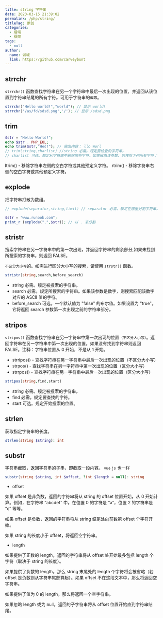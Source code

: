 ```yaml
---
title: string 字符串
date: 2023-03-15 21:39:02
permalink: /php/string/
titleTag: 原创
categories: 
  - 后端
  - 框架
tags: 
  - null
author: 
  name: 诚城
  link: https://github.com/carveybunt
---
```


## strrchr

`strrchr()` 函数查找字符串在另一个字符串中最后一次出现的位置，并返回从该位置到字符串结尾的所有字符。可用于字符串的`截取`。

```php
strrchr("Hello world!","world"); // 显示 world!
strrchr('/as/fd/sdsd.png','/'); // 显示 /sdsd.png
```

## trim

```php
$str = "Hello World!";
echo $str . PHP_EOL;
echo trim($str,"Hed!"); // 输出内容： llo Worl
// trim(string,charlist) //string 必需。规定要检查的字符串。
// charlist 可选。规定从字符串中删除哪些字符。如果省略该参数，则移除下列所有字符："\0" - NULL; "\t" - 制表符; "\n" - 换行; "\x0B" - 垂直制表符; "\r" - 回车; " " - 空格;
```

ltrim() - 移除字符串左侧的空白字符或其他预定义字符。
rtrim() - 移除字符串右侧的空白字符或其他预定义字符。

## explode

把字符串打散为数组。

```php
// explode(separator,string,limit) // separator 必需。规定在哪里分割字符串。string 必需。要分割的字符串。

$str = "www.runoob.com";
print_r (explode(".",$str)); // 以 . 来分割
```

## stristr

搜索字符串在另一字符串中的第一次出现，并返回字符串的剩余部分,如果未找到所搜索的字符串，则返回 FALSE。

`不区分大小写`的。如需进行区分大小写的搜索，请使用 `strstr()` 函数。

```php
stristr(string,search,before_search)
```

- string	必需。规定被搜索的字符串。
- search	必需。规定所搜索的字符串。如果该参数是数字，则搜索匹配该数字对应的 ASCII 值的字符。
- before_search	可选。一个默认值为 "false" 的布尔值。如果设置为 "true"，它将返回 search 参数第一次出现之前的字符串部分。

## stripos

`stripos()` 函数查找字符串在另一字符串中第一次出现的位置`（不区分大小写）`。返回字符串在另一字符串中第一次出现的位置，如果没有找到字符串则返回 FALSE。注释：字符串位置从 0 开始，不是从 1 开始。

- strripos() - 查找字符串在另一字符串中最后一次出现的位置（不区分大小写）
- strpos() - 查找字符串在另一字符串中第一次出现的位置（区分大小写）
- strrpos() - 查找字符串在另一字符串中最后一次出现的位置（区分大小写）

```php
stripos(string,find,start)
```

- string 必需。规定被搜索的字符串。
- find	必需。规定要查找的字符。
- start	可选。规定开始搜索的位置。

## strlen

获取指定字符串的长度。

```php
strlen(string $string): int
```

## substr

字符串截取，返回字符串的子串，即截取一段内容。 `vue` `js` 也一样

```php
substr(string $string, int $offset, ?int $length = null): string
```

- offset

如果 offset 是非负数，返回的字符串将从 string 的 offset 位置开始，从 0 开始计算。例如，在字符串 “abcdef” 中，在位置 0 的字符是 “a”，位置 2 的字符串是 “c” 等等。

如果 offset 是负数，返回的字符串将从 string 结尾处向前数第 offset 个字符开始。

如果 string 的长度小于 offset，将返回空字符串。

- length

如果提供了正数的 length，返回的字符串将从 offset 处开始最多包括 length 个字符（取决于 string 的长度）。

如果提供了负数的 length，那么 string 末尾处的 length 个字符将会被省略（若 offset 是负数则从字符串尾部算起）。如果 offset 不在这段文本中，那么将返回空字符串。

如果提供了值为 0 的 length，那么将返回一个空字符串。

如果忽略 length 或为 null，返回的子字符串将从 offset 位置开始直到字符串结尾。
